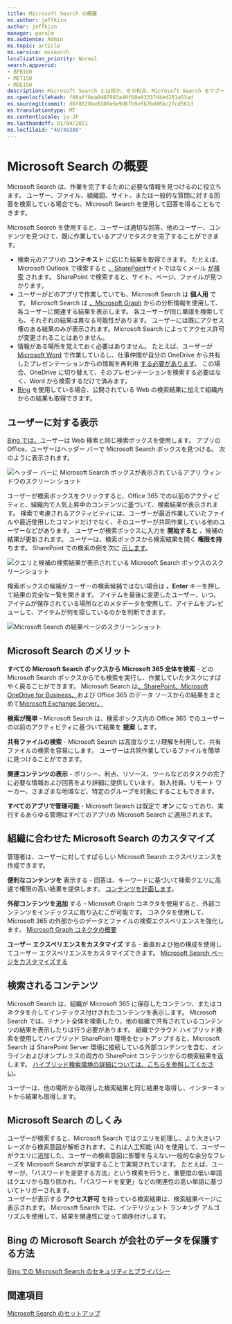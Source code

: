 ```yaml
---
title: Microsoft Search の概要
ms.author: jeffkizn
author: jeffkizn
manager: parulm
ms.audience: Admin
ms.topic: article
ms.service: mssearch
localization_priority: Normal
search.appverid:
- BFB160
- MET150
- MOE150
description: Microsoft Search とは何か、その利点、Microsoft Search をサポートするアプリの概要を説明します。
ms.openlocfilehash: f06aff0ea0407983a40f60e03337d4ed281a53ad
ms.sourcegitcommit: d6f8628be8108e6e9d6fb9efb7bd06bc2fcd561d
ms.translationtype: MT
ms.contentlocale: ja-JP
ms.lasthandoff: 01/04/2021
ms.locfileid: "49749388"
---
```

# <a name="overview-of-microsoft-search"></a>Microsoft Search の概要

Microsoft Search は、作業を完了するために必要な情報を見つけるのに役立ちます。 ユーザー、ファイル、組織図、サイト、または一般的な質問に対する回答を検索している場合でも、Microsoft Search を使用して回答を得ることもできます。

Microsoft Search を使用すると、ユーザーは適切な回答、他のユーザー、コンテンツを見つけて、既に作業しているアプリでタスクを完了することができます。

- 検索元のアプリの **コンテキスト** に応じた結果を取得できます。 たとえば、Microsoft Outlook で検索すると [、SharePoint](https://www.microsoft.com/outlook)サイトではなくメール [が検索](http://sharepoint.com/) されます。 SharePoint で検索すると、サイト、ページ、ファイルが見つかります。
- ユーザーがどのアプリで作業していても、Microsoft Search は **個人用** です。 Microsoft Search は [、Microsoft Graph](https://developer.microsoft.com/graph/) からの分析情報を使用して、各ユーザーに関連する結果を表示します。 各ユーザーが同じ単語を検索しても、それぞれの結果は異なる可能性があります。 ユーザーには既にアクセス権のある結果のみが表示されます。Microsoft Search によってアクセス許可が変更されることはありません。
- 情報がある場所を覚えておく必要はありません。 たとえば、ユーザーが [Microsoft Word](https://products.office.com/word) で作業しているし、仕事仲間が自分の OneDrive から共有したプレゼンテーションからの情報を再利用 [する必要があります](https://onedrive.live.com/about/)。 この場合、OneDrive に切り替えて、そのプレゼンテーションを検索する必要はなく、Word から検索するだけで済みます。
- [Bing](https://bing.com) を使用している場合、公開されている Web の検索結果に加えて組織内からの結果も取得できます。

## <a name="what-users-see"></a>ユーザーに対する表示

[Bing では、](https://bing.com)ユーザーは Web 検索と同じ検索ボックスを使用します。 アプリのOffice、ユーザーはヘッダー バーで Microsoft Search ボックスを見つける。 次のように表示されます。

![ヘッダー バーに Microsoft Search ボックスが表示されているアプリ ウィンドウのスクリーン ショット](media/Headings_520.png)

ユーザーが検索ボックスをクリックすると、Office 365 での以前のアクティビティと、組織内で人気上昇中のコンテンツに基づいて、検索結果が表示されます。 検索で考慮されるアクティビティには、ユーザーが最近作業していたファイルや最近使用したコマンドだけでなく、そのユーザーが共同作業している他のユーザーなどがあります。 ユーザーが検索ボックスに入力を **開始すると** 、候補の結果が更新されます。 ユーザーは、検索ボックスから検索結果を開く **権限を持** ちます。 SharePoint での検索の例を次に [示します](http://sharepoint.com/)。

![クエリと候補の検索結果が表示されている Microsoft Search ボックスのスクリーンショット](media/SERP_text_520.png)

検索ボックスの候補がユーザーの検索候補ではない場合は **、Enter** キーを押して結果の完全な一覧を開きます。 アイテムを最後に変更したユーザー、いつ、アイテムが保存されている場所などのメタデータを使用して、アイテムをプレビューして、アイテムが何を探しているのかを判断できます。

![Microsoft Search の結果ページのスクリーンショット](media/search_box.png)

## <a name="benefits-of-microsoft-search"></a>Microsoft Search のメリット

**すべての Microsoft Search ボックスから Microsoft 365 全体を検索** - どの Microsoft Search ボックスからでも検索を実行し、作業していたタスクにすばやく戻ることができます。 Microsoft Search は[、SharePoint、Microsoft](http://sharepoint.com/) [OneDrive for Business、](https://onedrive.live.com/about/business/)および Office 365 のデータ ソースからの結果をまとめて[Microsoft Exchange Server。](https://products.office.com/exchange/microsoft-exchange-server)

**検索が簡単** - Microsoft Search は、検索ボックス内の Office 365 でのユーザーの以前のアクティビティに基づいて結果を **提案** します。

**共有ファイルの検索** - Microsoft Search は高度なクエリ理解を利用して、共有ファイルの検索を容易にします。 ユーザーは共同作業しているファイルを簡単に見つけることができます。

**関連コンテンツの表示** - ポリシー、利点、リソース、ツールなどのタスクの完了に必要な情報および回答をより詳細に提供しています。 新入社員、リモート ワーカー、さまざまな地域など、特定のグループを対象にすることもできます。

**すべてのアプリで管理可能** - Microsoft Search は既定で **オン** になっており、実行するあらゆる管理はすべてのアプリの Microsoft Search に適用されます。

## <a name="tailoring-microsoft-search-to-your-organization"></a>組織に合わせた Microsoft Search のカスタマイズ

管理者は、ユーザーに対してすばらしい Microsoft Search エクスペリエンスを作成できます。

**便利なコンテンツを** 表示する - 回答は、キーワードに基づいて検索クエリに高速で権限の高い結果を提供します。 [コンテンツを計画します](plan-your-content.md)。

**外部コンテンツを追加** する – Microsoft Graph コネクタを使用すると、外部コンテンツをインデックスに取り込むこが可能です。 コネクタを使用して、Microsoft 365 の外部からのデータとファイルの検索エクスペリエンスを強化します。 [Microsoft Graph コネクタの概要](connectors-overview.md)

**ユーザー エクスペリエンスをカスタマイズ** する - 垂直および他の構成を使用してユーザー エクスペリエンスをカスタマイズできます。 [Microsoft Search ページをカスタマイズする](customize-search-page.md)

## <a name="what-content-is-searched"></a>検索されるコンテンツ

Microsoft Search は、組織が Microsoft 365 に保存したコンテンツ、またはコネクタを介してインデックス付けされたコンテンツを表示します。 Microsoft Search では、テナント全体を検索したり、他の組織で共有されているコンテンツの結果を表示したりは行う必要があります。 組織でクラウド ハイブリッド検索を使用してハイブリッド SharePoint 環境をセットアップすると、Microsoft Search は SharePoint Server 環境に接続している外部コンテンツを含む、オンラインおよびオンプレミスの両方の SharePoint コンテンツからの検索結果を返します。 [ハイブリッド検索環境の詳細については、こちらを参照してください](https://docs.microsoft.com/sharepoint/hybrid/learn-about-cloud-hybrid-search-for-sharepoint)。

ユーザーは、他の場所から取得した検索結果と同じ結果を取得し、インターネットから結果も取得します。

## <a name="how-microsoft-search-works"></a>Microsoft Search のしくみ

ユーザーが検索すると、Microsoft Search ではクエリを処理し、より大きいフレーズから検索意図が解析されます。これは人工知能 (AI) を使用して、ユーザーがクエリに追加した、ユーザーの検索意図に影響を与えない一般的な余分なフレーズを Microsoft Search が学習することで実現されています。 たとえば、ユーザーが、「パスワードを変更する方法」という検索を行うと、重要度の低い単語はクエリから取り除かれ、「パスワードを変更」などの関連性の高い単語に基づいてトリガーされます。  
ユーザーが表示する **アクセス許可** を持っている検索結果は、検索結果ページに表示されます。 Microsoft Search では、インテリジェント ランキング アルゴリズムを使用して、結果を関連性に従って順序付けします。

## <a name="how-microsoft-search-in-bing-protects-your-company-data"></a>Bing の Microsoft Search が会社のデータを保護する方法

[Bing での Microsoft Search のセキュリティとプライバシー](security-for-search.md)

## <a name="see-also"></a>関連項目

[Microsoft Search のセットアップ](setup-microsoft-search.md)
